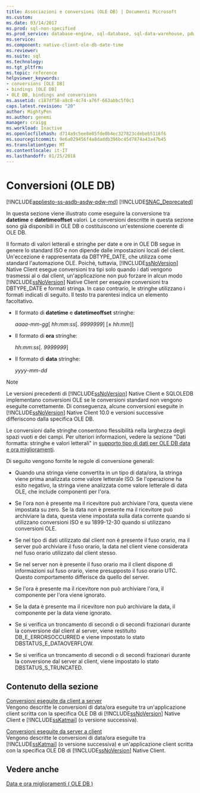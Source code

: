 ```yaml
---
title: Associazioni e conversioni (OLE DB) | Documenti Microsoft
ms.custom: 
ms.date: 03/14/2017
ms.prod: sql-non-specified
ms.prod_service: database-engine, sql-database, sql-data-warehouse, pdw
ms.service: 
ms.component: native-client-ole-db-date-time
ms.reviewer: 
ms.suite: sql
ms.technology: 
ms.tgt_pltfrm: 
ms.topic: reference
helpviewer_keywords:
- conversions [OLE DB]
- bindings [OLE DB]
- OLE DB, bindings and conversions
ms.assetid: c187df58-a8c8-4c74-a76f-663abbc5f0c1
caps.latest.revision: "20"
author: MightyPen
ms.author: genemi
manager: craigg
ms.workload: Inactive
ms.openlocfilehash: d714a9c5ee8e05fde0b4ec327823cdebeb5116f6
ms.sourcegitcommit: 9e6a029456f4a8daddb396bc45d7874a43a47b45
ms.translationtype: MT
ms.contentlocale: it-IT
ms.lasthandoff: 01/25/2018
---
```

# <a name="conversions-ole-db"></a>Conversioni (OLE DB)
[!INCLUDE[appliesto-ss-asdb-asdw-pdw-md](../../includes/appliesto-ss-asdb-asdw-pdw-md.md)]
[!INCLUDE[SNAC_Deprecated](../../includes/snac-deprecated.md)]

  In questa sezione viene illustrato come eseguire la conversione tra **datetime** e **datetimeoffset** valori. Le conversioni descritte in questa sezione sono già disponibili in OLE DB o costituiscono un'estensione coerente di OLE DB.  
  
 Il formato di valori letterali e stringhe per date e ore in OLE DB segue in genere lo standard ISO e non dipende dalle impostazioni locali del client. Un'eccezione è rappresentata da DBTYPE_DATE, che utilizza come standard l'automazione OLE. Poiché, tuttavia, [!INCLUDE[ssNoVersion](../../includes/ssnoversion-md.md)] Native Client esegue conversioni tra tipi solo quando i dati vengono trasmessi al o dal client, un'applicazione non può forzare in alcun modo [!INCLUDE[ssNoVersion](../../includes/ssnoversion-md.md)] Native Client per eseguire conversioni tra DBTYPE_DATE e formati stringa. In caso contrario, le stringhe utilizzano i formati indicati di seguito. Il testo tra parentesi indica un elemento facoltativo.  
  
-   Il formato di **datetime** e **datetimeoffset** stringhe:  
  
     *aaaa*-*mm*-*gg*[ *hh*:*mm*:*ss*[. *9999999*] [± *hh*:*mm*]]  
  
-   Il formato di **ora** stringhe:  
  
     *hh*:*mm*:*ss*[. *9999999*]  
  
-   Il formato di **data** stringhe:  
  
     *yyyy*-*mm*-*dd*  
  
> [!NOTE]  
>  Le versioni precedenti di [!INCLUDE[ssNoVersion](../../includes/ssnoversion-md.md)] Native Client e SQLOLEDB implementano conversioni OLE se le conversioni standard non vengono eseguite correttamente. Di conseguenza, alcune conversioni eseguite in [!INCLUDE[ssNoVersion](../../includes/ssnoversion-md.md)] Native Client 10.0 e versioni successive differiscono dalla specifica OLE DB.  
  
 Le conversioni dalle stringhe consentono flessibilità nella larghezza degli spazi vuoti e dei campi. Per ulteriori informazioni, vedere la sezione "Dati formatta: stringhe e valori letterali" in [supporto tipo di dati per OLE DB data e ora miglioramenti](../../relational-databases/native-client-ole-db-date-time/data-type-support-for-ole-db-date-and-time-improvements.md).  
  
 Di seguito vengono fornite le regole di conversione generali:  
  
-   Quando una stringa viene convertita in un tipo di data/ora, la stringa viene prima analizzata come valore letterale ISO. Se l'operazione ha esito negativo, la stringa viene analizzata come valore letterale di data OLE, che include componenti per l'ora.  
  
-   Se l'ora non è presente ma il ricevitore può archiviare l'ora, questa viene impostata su zero. Se la data non è presente ma il ricevitore può archiviare la data, questa viene impostata sulla data corrente quando si utilizzano conversioni ISO e su 1899-12-30 quando si utilizzano conversioni OLE.  
  
-   Se nel tipo di dati utilizzato dal client non è presente il fuso orario, ma il server può archiviare il fuso orario, la data nel client viene considerata nel fuso orario utilizzato dal client stesso.  
  
-   Se nel server non è presente il fuso orario ma il client dispone di informazioni sul fuso orario, viene presupposto il fuso orario UTC. Questo comportamento differisce da quello del server.  
  
-   Se l'ora è presente ma il ricevitore non può archiviare l'ora, il componente per l'ora viene ignorato.  
  
-   Se la data è presente ma il ricevitore non può archiviare la data, il componente per la data viene ignorato.  
  
-   Se si verifica un troncamento di secondi o di secondi frazionari durante la conversione dal client al server, viene restituito DB_E_ERRORSOCCURRED e viene impostato lo stato DBSTATUS_E_DATAOVERFLOW.  
  
-   Se si verifica un troncamento di secondi o di secondi frazionari durante la conversione dal server al client, viene impostato lo stato DBSTATUS_S_TRUNCATED.  
  
## <a name="in-this-section"></a>Contenuto della sezione  
 [Conversioni eseguite da client a server](../../relational-databases/native-client-ole-db-date-time/conversions-performed-from-client-to-server.md)  
 Vengono descritte le conversioni di data/ora eseguite tra un'applicazione client scritta con la specifica OLE DB di [!INCLUDE[ssNoVersion](../../includes/ssnoversion-md.md)] Native Client e [!INCLUDE[ssKatmai](../../includes/sskatmai-md.md)] (o versione successiva).  
  
 [Conversioni eseguite da server a client](../../relational-databases/native-client-ole-db-date-time/conversions-performed-from-server-to-client.md)  
 Vengono descritte le conversioni di data/ora eseguite tra [!INCLUDE[ssKatmai](../../includes/sskatmai-md.md)] (o versione successiva) e un'applicazione client scritta con la specifica OLE DB di [!INCLUDE[ssNoVersion](../../includes/ssnoversion-md.md)] Native Client.  
  
## <a name="see-also"></a>Vedere anche  
 [Data e ora miglioramenti &#40; OLE DB &#41;](../../relational-databases/native-client-ole-db-date-time/date-and-time-improvements-ole-db.md)  
  
  
